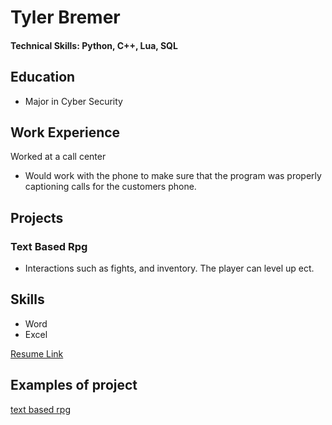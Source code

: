 # Tyler Bremer

#### Technical Skills: Python, C++, Lua, SQL

## Education
- Major in Cyber Security

## Work Experience
Worked at a call center
- Would work with the phone to make sure that the program was properly captioning calls for the customers phone.

## Projects
### Text Based Rpg
- Interactions such as fights, and inventory. The player can level up ect.


## Skills
- Word
- Excel

[Resume Link](https://drive.google.com/file/d/10_0NLsLCgHi-UcwLTZ56RxJ4WkPeDWVP/view?usp=sharing)

## Examples of project
[text based rpg](https://cdn.discordapp.com/attachments/954975322913247263/1165742151104213022/Text20Based20RPG20project2.png?ex=6547f4fb&is=65357ffb&hm=c0181cefad45c60a5673e0cc71926e1b0eecad24ee5cf7d76c39c4053a3a133e&)
